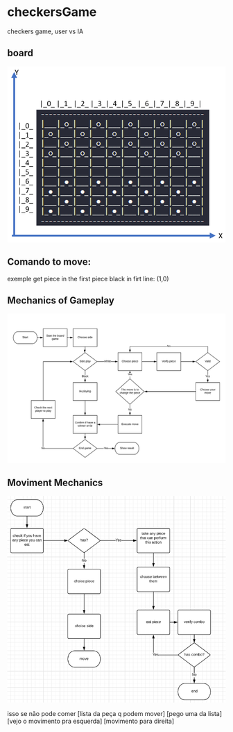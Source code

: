 # checkersGame
 checkers game, user vs IA



## board
![board](/images/board.png)

## Comando to move:
 exemple get piece in the first piece black in firt line: (1,0)



## Mechanics of Gameplay 
![board](/images/diagram.png)


## Moviment Mechanics 
![board](/images/diagram-moviment.png)



isso se não pode comer
    [lista da peça q podem mover]
    [pego uma da lista]
    [vejo o movimento pra esquerda] [movimento para direita]
    

